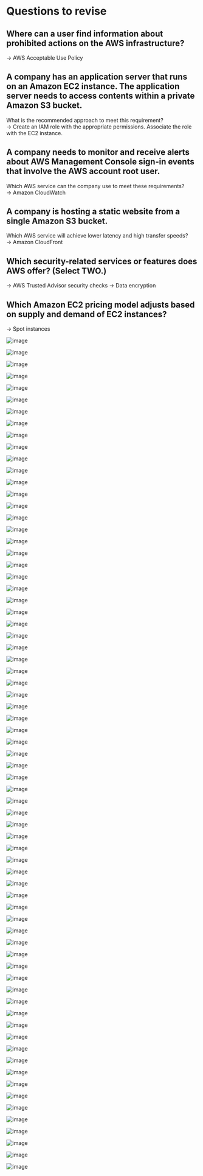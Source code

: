 # Questions to revise 

## Where can a user find information about prohibited actions on the AWS infrastructure?
-> AWS Acceptable Use Policy

## A company has an application server that runs on an Amazon EC2 instance. The application server needs to access contents within a private Amazon S3 bucket.
What is the recommended approach to meet this requirement?   
-> Create an IAM role with the appropriate permissions. Associate the role with the EC2 instance.  

## A company needs to monitor and receive alerts about AWS Management Console sign-in events that involve the AWS account root user.
Which AWS service can the company use to meet these requirements?   
-> Amazon CloudWatch  

## A company is hosting a static website from a single Amazon S3 bucket. 
Which AWS service will achieve lower latency and high transfer speeds?  
-> Amazon CloudFront

## Which security-related services or features does AWS offer? (Select TWO.)
-> AWS Trusted Advisor security checks
-> Data encryption

## Which Amazon EC2 pricing model adjusts based on supply and demand of EC2 instances?
-> Spot instances

![image](https://github.com/souravs17031999/CCP-AWS-CLFC01/assets/33771969/456a691c-161d-4dd9-8bf1-eb9448dc2619)  

![image](https://github.com/souravs17031999/CCP-AWS-CLFC01/assets/33771969/e1770132-3c4d-4f81-9064-bafb1d6cf2dc)   

![image](https://github.com/souravs17031999/CCP-AWS-CLFC01/assets/33771969/cc711d82-c4ea-4036-b97c-2e1b9b6b6e4d)  

![image](https://github.com/souravs17031999/CCP-AWS-CLFC01/assets/33771969/08f4b1a6-8852-4dac-afde-81cbea5977ce)   

![image](https://github.com/souravs17031999/CCP-AWS-CLFC01/assets/33771969/a6661ec0-d966-45ff-aa54-dfc1204c3e54)   

![image](https://github.com/souravs17031999/CCP-AWS-CLFC01/assets/33771969/5e9a5d95-c876-426c-8e54-b796c39628d5)   

![image](https://github.com/souravs17031999/CCP-AWS-CLFC01/assets/33771969/e30dbf0c-73b5-4d4b-909b-0a255be1fb7d)   

![image](https://github.com/souravs17031999/CCP-AWS-CLFC01/assets/33771969/e20a8124-eb66-41f4-956e-565b54918c65)  

![image](https://github.com/souravs17031999/CCP-AWS-CLFC01/assets/33771969/6107b5ac-61b7-49cd-9eef-e37914e6f487)  

![image](https://github.com/souravs17031999/CCP-AWS-CLFC01/assets/33771969/8aac9127-2d0f-4b3b-948e-42782611815c)  

![image](https://github.com/souravs17031999/CCP-AWS-CLFC01/assets/33771969/97568334-31cc-4d3f-991c-a237e763bf57)   

![image](https://github.com/souravs17031999/CCP-AWS-CLFC01/assets/33771969/e7626aee-935d-4121-9b07-f1e8857caf98)   

![image](https://github.com/souravs17031999/CCP-AWS-CLFC01/assets/33771969/aec7725d-4bcb-4d53-af08-506a8ab5cf32)  

![image](https://github.com/souravs17031999/CCP-AWS-CLFC01/assets/33771969/df56743d-a1b1-4c4a-9863-d9519d46d37e)   

![image](https://github.com/souravs17031999/CCP-AWS-CLFC01/assets/33771969/12601226-4757-4ca5-9eb5-bb264893cdaa)   

![image](https://github.com/souravs17031999/CCP-AWS-CLFC01/assets/33771969/a06c3a95-6cef-4944-b1d7-f5a48a3da4bd)   

![image](https://github.com/souravs17031999/CCP-AWS-CLFC01/assets/33771969/173feec2-05d0-4353-b8bb-d932f5ac2295)  

![image](https://github.com/souravs17031999/CCP-AWS-CLFC01/assets/33771969/7a92ada7-4fff-4062-9c8a-b4fb9ac04941)   

![image](https://github.com/souravs17031999/CCP-AWS-CLFC01/assets/33771969/485572c9-d024-47a5-9098-d0ac5b29a0b2)   

![image](https://github.com/souravs17031999/CCP-AWS-CLFC01/assets/33771969/e19471e4-64cc-458e-897e-77470dfff71e)   

![image](https://github.com/souravs17031999/CCP-AWS-CLFC01/assets/33771969/8bc5630f-16cc-45b1-93d2-5c7f71d3070a)   

![image](https://github.com/souravs17031999/CCP-AWS-CLFC01/assets/33771969/71e53da7-55df-44e9-9c39-8bb5cd325955)  

![image](https://github.com/souravs17031999/CCP-AWS-CLFC01/assets/33771969/47b6864e-e04f-4a90-822a-b1dd61a629cf)  

![image](https://github.com/souravs17031999/CCP-AWS-CLFC01/assets/33771969/0a45ffc1-4f6b-43aa-80ae-b8106c79270a)   

![image](https://github.com/souravs17031999/CCP-AWS-CLFC01/assets/33771969/9a199fcd-e691-43ff-b6f9-fbc011e02ae7)  

![image](https://github.com/souravs17031999/CCP-AWS-CLFC01/assets/33771969/babcfdf0-14c2-4bb6-8ce0-7bf4698bada5)   

![image](https://github.com/souravs17031999/CCP-AWS-CLFC01/assets/33771969/4af245e5-8d2a-4b77-98ec-5c9ec8348675)   

![image](https://github.com/souravs17031999/CCP-AWS-CLFC01/assets/33771969/75bb6e1e-d7d3-4c4e-b22f-ca81cb5605d4)   

![image](https://github.com/souravs17031999/CCP-AWS-CLFC01/assets/33771969/bf429240-b895-4fb7-8784-12b87d92c874)   

![image](https://github.com/souravs17031999/CCP-AWS-CLFC01/assets/33771969/416eaaa9-5e36-422c-a2eb-be791ca6992e)  

![image](https://github.com/souravs17031999/CCP-AWS-CLFC01/assets/33771969/524c56f5-2df8-4bd4-a8c0-90abc2809807)   

![image](https://github.com/souravs17031999/CCP-AWS-CLFC01/assets/33771969/afbff535-840c-44ec-bd39-c7ccb95b4d11)  

![image](https://github.com/souravs17031999/CCP-AWS-CLFC01/assets/33771969/321f1a79-7e27-4e85-b70a-6f64edf941fc)  

![image](https://github.com/souravs17031999/CCP-AWS-CLFC01/assets/33771969/67630c64-115e-4012-a5da-25593a6b5061)  

![image](https://github.com/souravs17031999/CCP-AWS-CLFC01/assets/33771969/e077c8fa-96c9-48cc-bbda-381a5c47d4f7)  

![image](https://github.com/souravs17031999/CCP-AWS-CLFC01/assets/33771969/a1c537c4-1eb1-4c77-9a0e-c62818b4c832)  

![image](https://github.com/souravs17031999/CCP-AWS-CLFC01/assets/33771969/a7e2648b-4f89-418e-94bf-07c045e4c871)  

![image](https://github.com/souravs17031999/CCP-AWS-CLFC01/assets/33771969/99667522-08d9-4f6b-b192-8823216b2bd1)  

![image](https://github.com/souravs17031999/CCP-AWS-CLFC01/assets/33771969/e27c52ce-9831-473f-aae1-83c561ac2786)  

![image](https://github.com/souravs17031999/CCP-AWS-CLFC01/assets/33771969/0faebc2c-45f6-4887-99dd-eea08311416b)  

![image](https://github.com/souravs17031999/CCP-AWS-CLFC01/assets/33771969/1c34b799-00e9-4201-8611-5d0a6655beb1)  

![image](https://github.com/souravs17031999/CCP-AWS-CLFC01/assets/33771969/af5ec8e9-3420-49e4-9b89-bf8b345fc9a4)  

![image](https://github.com/souravs17031999/CCP-AWS-CLFC01/assets/33771969/e0a86506-7b99-4fbc-994b-2f243473f17e)  

![image](https://github.com/souravs17031999/CCP-AWS-CLFC01/assets/33771969/350f2744-e247-4d14-8086-6f87951e67f7)  

![image](https://github.com/souravs17031999/CCP-AWS-CLFC01/assets/33771969/8fb4ad41-cd63-4a57-a4fc-f9d8f4c44db7)  

![image](https://github.com/souravs17031999/CCP-AWS-CLFC01/assets/33771969/3e297a18-12e7-4b7e-bad8-f320a41ef1e3)   

![image](https://github.com/souravs17031999/CCP-AWS-CLFC01/assets/33771969/8b1d60c4-9e64-4681-90ac-570d9c22fb44)  

![image](https://github.com/souravs17031999/CCP-AWS-CLFC01/assets/33771969/a29a1169-f278-4e93-833d-6caa380fe7df)   

![image](https://github.com/souravs17031999/CCP-AWS-CLFC01/assets/33771969/c5ad5dee-60e4-46dc-a437-4f1478820912)   

![image](https://github.com/souravs17031999/CCP-AWS-CLFC01/assets/33771969/1abba180-5ec8-4e61-9550-05f0550462ad)  

![image](https://github.com/souravs17031999/CCP-AWS-CLFC01/assets/33771969/95f42368-0f49-4953-8051-6ed48ac68193)  

![image](https://github.com/souravs17031999/CCP-AWS-CLFC01/assets/33771969/7a1821ea-105e-4883-b291-668106b80555)  

![image](https://github.com/souravs17031999/CCP-AWS-CLFC01/assets/33771969/7cd74988-2559-45d5-bbc6-81de57427119)  

![image](https://github.com/souravs17031999/CCP-AWS-CLFC01/assets/33771969/589d16a6-bd8c-4b8f-abb3-359a09a3d7bb)   

![image](https://github.com/souravs17031999/CCP-AWS-CLFC01/assets/33771969/13f43c8e-dc61-4b20-8e81-8ceacb707767)  

![image](https://github.com/souravs17031999/CCP-AWS-CLFC01/assets/33771969/187c3c46-e004-4094-b726-74df543a4a8a) 

![image](https://github.com/souravs17031999/CCP-AWS-CLFC01/assets/33771969/ca67b2bd-81c7-4601-8088-401f37f81de9)  

![image](https://github.com/souravs17031999/CCP-AWS-CLFC01/assets/33771969/6f87ca0f-942d-4fae-8519-b19310c6a421)  

![image](https://github.com/souravs17031999/CCP-AWS-CLFC01/assets/33771969/29b8d86d-d7cc-4da9-b2e3-12fe4d5bf555)  

![image](https://github.com/souravs17031999/CCP-AWS-CLFC01/assets/33771969/913e99cd-bffc-472d-867f-759573f25d6f)  

![image](https://github.com/souravs17031999/CCP-AWS-CLFC01/assets/33771969/b6026b04-baa5-477c-b2bd-3706920b4d21)  

![image](https://github.com/souravs17031999/CCP-AWS-CLFC01/assets/33771969/b2bf0f0c-0c24-4456-a07b-837871e8a4d9)  

![image](https://github.com/souravs17031999/CCP-AWS-CLFC01/assets/33771969/541ed025-42b7-4698-a3ae-b25617939db1)  

![image](https://github.com/souravs17031999/CCP-AWS-CLFC01/assets/33771969/90e2dc4c-202f-48f3-ad3b-30857a1c1bc7)  

![image](https://github.com/souravs17031999/CCP-AWS-CLFC01/assets/33771969/292eacbe-e07b-49d6-87fe-8f63bd54a78b)  

![image](https://github.com/souravs17031999/CCP-AWS-CLFC01/assets/33771969/cb50e966-2677-4e7c-9c64-5c349b2522df)  

![image](https://github.com/souravs17031999/CCP-AWS-CLFC01/assets/33771969/a34d3f95-cf68-409b-8eb4-8846a1fb90cc)  

![image](https://github.com/souravs17031999/CCP-AWS-CLFC01/assets/33771969/a01579fb-136f-4e92-ae1e-ab2f669fb7a1)  

![image](https://github.com/souravs17031999/CCP-AWS-CLFC01/assets/33771969/e3f829cc-9a52-41ea-bb3f-7bdd0cb5ce69)  

![image](https://github.com/souravs17031999/CCP-AWS-CLFC01/assets/33771969/6c728d42-72d8-48b5-9a4b-44ce4e90123e)  

![image](https://github.com/souravs17031999/CCP-AWS-CLFC01/assets/33771969/64e7b5d5-4a08-4a34-b930-f1d1d88ed682)  
  























































